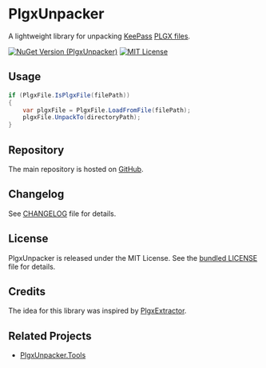 # PlgxUnpacker

A lightweight library for unpacking [KeePass](https://keepass.info/) [PLGX files](https://keepass.info/help/v2_dev/plg_index.html#plgx).

[![NuGet Version (PlgxUnpacker)](https://img.shields.io/nuget/v/PlgxUnpacker.svg)](https://www.nuget.org/packages/PlgxUnpacker/)
[![MIT License](https://img.shields.io/github/license/cristianst85/PlgxUnpacker.svg)](https://github.com/cristianst85/PlgxUnpacker/blob/master/LICENSE)

## Usage

```C#
if (PlgxFile.IsPlgxFile(filePath))
{
	var plgxFile = PlgxFile.LoadFromFile(filePath);
	plgxFile.UnpackTo(directoryPath);
}
```

## Repository

The main repository is hosted on [GitHub](https://github.com/cristianst85/PlgxUnpacker).

## Changelog

See [CHANGELOG](https://github.com/cristianst85/PlgxUnpacker/blob/master/CHANGELOG.md) file for details.

## License

PlgxUnpacker is released under the MIT License. See the [bundled LICENSE](https://github.com/cristianst85/PlgxUnpacker/blob/master/LICENSE) file for details.

## Credits

The idea for this library was inspired by [PlgxExtractor](https://github.com/Geograph-us/PlgxExtractor).

## Related Projects

* [PlgxUnpacker.Tools](https://github.com/cristianst85/PlgxUnpacker.Tools)
